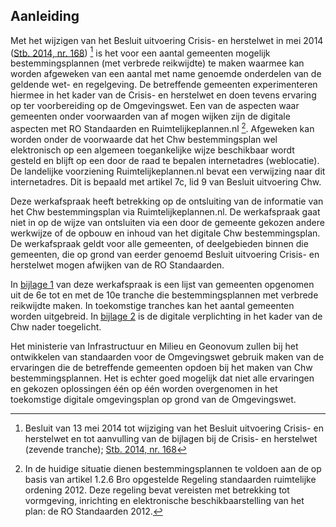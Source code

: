 ## Aanleiding

Met het wijzigen van het Besluit uitvoering Crisis- en herstelwet in mei 2014
([Stb. 2014, nr.
168](https://zoek.officielebekendmakingen.nl/stb-2014-168.html)) [^1] is het voor
een aantal gemeenten mogelijk bestemmingsplannen (met verbrede reikwijdte) te
maken waarmee kan worden afgeweken van een aantal met name genoemde onderdelen
van de geldende wet- en regelgeving. De betreffende gemeenten experimenteren
hiermee in het kader van de Crisis- en herstelwet en doen tevens ervaring op ter
voorbereiding op de Omgevingswet. Een van de aspecten waar gemeenten onder
voorwaarden van af mogen wijken zijn de digitale aspecten met RO Standaarden en
Ruimtelijkeplannen.nl [^2]. Afgeweken kan worden onder de voorwaarde dat het Chw
bestemmingsplan wel elektronisch op een algemeen toegankelijke wijze beschikbaar
wordt gesteld en blijft op een door de raad te bepalen internetadres
(weblocatie). De landelijke voorziening Ruimtelijkeplannen.nl bevat een
verwijzing naar dit internetadres. Dit is bepaald met artikel 7c, lid 9 van
Besluit uitvoering Chw.

[^1]: Besluit van 13 mei 2014 tot wijziging van het Besluit uitvoering Crisis-
en herstelwet en tot aanvulling van de bijlagen bij de Crisis- en herstelwet
(zevende tranche); [Stb. 2014, nr. 168](https://zoek.officielebekendmakingen.nl/stb-2014-168.html)

[^2]: In de huidige situatie dienen bestemmingsplannen te voldoen aan de op
basis van artikel 1.2.6 Bro opgestelde Regeling standaarden ruimtelijke ordening 2012. Deze regeling bevat vereisten met betrekking tot vormgeving, inrichting en
elektronische beschikbaarstelling van het plan: de RO Standaarden 2012.

Deze werkafspraak heeft betrekking op de ontsluiting van de informatie van het
Chw bestemmingsplan via Ruimtelijkeplannen.nl. De werkafspraak gaat niet in op
de wijze van ontsluiten via een door de gemeente gekozen andere werkwijze of de
opbouw en inhoud van het digitale Chw bestemmingsplan. De werkafspraak geldt
voor alle gemeenten, of deelgebieden binnen die gemeenten, die op grond van
eerder genoemd Besluit uitvoering Crisis- en herstelwet mogen afwijken van de RO
Standaarden.

In [bijlage 1](#bijlage-1) van deze werkafspraak is een lijst van gemeenten
opgenomen uit de 6e tot en met de 10e tranche die bestemmingsplannen met
verbrede reikwijdte maken. In toekomstige tranches kan het aantal gemeenten
worden uitgebreid. In [bijlage 2](#bijlage-2) is de digitale verplichting in het
kader van de Chw nader toegelicht.

Het ministerie van Infrastructuur en Milieu en Geonovum zullen bij het
ontwikkelen van standaarden voor de Omgevingswet gebruik maken van de ervaringen
die de betreffende gemeenten opdoen bij het maken van Chw bestemmingsplannen.
Het is echter goed mogelijk dat niet alle ervaringen en gekozen oplossingen één
op één worden overgenomen in het toekomstige digitale omgevingsplan op grond van
de Omgevingswet.